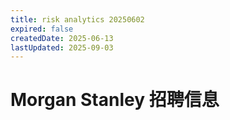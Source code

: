 ```yaml
---
title: risk analytics 20250602
expired: false
createdDate: 2025-06-13
lastUpdated: 2025-09-03
---
```


# Morgan Stanley 招聘信息

<JobPostingTable job-posting-json-path="morgan-stanley/data/risk-analytics-20250602.json"/>
